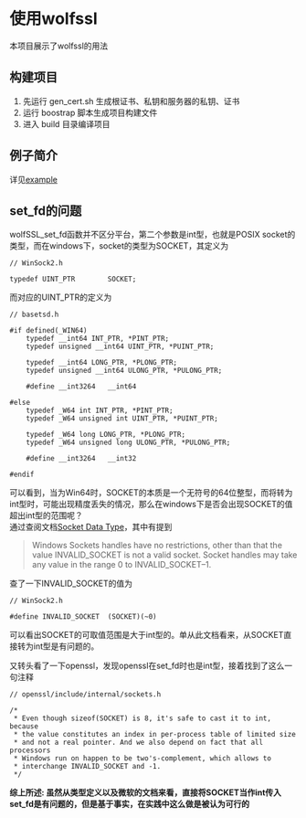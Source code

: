 # 使用wolfssl
本项目展示了wolfssl的用法

## 构建项目
1. 先运行 gen_cert.sh 生成根证书、私钥和服务器的私钥、证书
2. 运行 boostrap 脚本生成项目构建文件
3. 进入 build 目录编译项目

## 例子简介
详见[example](./example/readme.md)

## set_fd的问题
wolfSSL_set_fd函数并不区分平台，第二个参数是int型，也就是POSIX socket的类型，而在windows下，socket的类型为SOCKET，其定义为
```
// WinSock2.h

typedef UINT_PTR        SOCKET;
```
而对应的UINT_PTR的定义为
```
// basetsd.h

#if defined(_WIN64)
    typedef __int64 INT_PTR, *PINT_PTR;
    typedef unsigned __int64 UINT_PTR, *PUINT_PTR;

    typedef __int64 LONG_PTR, *PLONG_PTR;
    typedef unsigned __int64 ULONG_PTR, *PULONG_PTR;

    #define __int3264   __int64

#else
    typedef _W64 int INT_PTR, *PINT_PTR;
    typedef _W64 unsigned int UINT_PTR, *PUINT_PTR;

    typedef _W64 long LONG_PTR, *PLONG_PTR;
    typedef _W64 unsigned long ULONG_PTR, *PULONG_PTR;

    #define __int3264   __int32

#endif
```
可以看到，当为Win64时，SOCKET的本质是一个无符号的64位整型，而将转为int型时，可能出现精度丢失的情况，那么在windows下是否会出现SOCKET的值超出int型的范围呢？  
通过查阅文档[Socket Data Type](https://docs.microsoft.com/en-us/windows/win32/winsock/socket-data-type-2)，其中有提到  
> Windows Sockets handles have no restrictions, other than that the value INVALID_SOCKET is not a valid socket. Socket handles may take any value in the range 0 to INVALID_SOCKET–1.  

查了一下INVALID_SOCKET的值为
```
// WinSock2.h

#define INVALID_SOCKET  (SOCKET)(~0)
```
可以看出SOCKET的可取值范围是大于int型的。单从此文档看来，从SOCKET直接转为int型是有问题的。  

又转头看了一下openssl，发现openssl在set_fd时也是int型，接着找到了这么一句注释
```
// openssl/include/internal/sockets.h

/*
 * Even though sizeof(SOCKET) is 8, it's safe to cast it to int, because
 * the value constitutes an index in per-process table of limited size
 * and not a real pointer. And we also depend on fact that all processors
 * Windows run on happen to be two's-complement, which allows to
 * interchange INVALID_SOCKET and -1.
 */
```

**综上所述: 虽然从类型定义以及微软的文档来看，直接将SOCKET当作int传入set_fd是有问题的，但是基于事实，在实践中这么做是被认为可行的**
